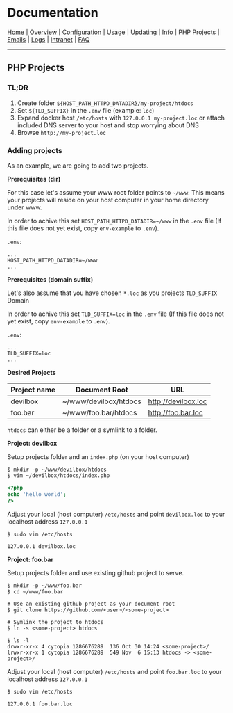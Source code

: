 # Documentation

[Home](https://github.com/cytopia/devilbox) |
[Overview](README.md) |
[Configuration](Configuration.md) |
[Usage](Usage.md) |
[Updating](Updating.md) |
[Info](Info.md) |
PHP Projects |
[Emails](Emails.md) |
[Logs](Logs.md) |
[Intranet](Intranet.md) |
[FAQ](FAQ.md)

----

## PHP Projects


### TL;DR

1. Create folder `${HOST_PATH_HTTPD_DATADIR}/my-project/htdocs`
2. Set `${TLD_SUFFIX}` in the `.env` file (example: `loc`)
2. Expand docker host `/etc/hosts` with `127.0.0.1 my-project.loc` or attach included DNS server to your host and stop worrying about DNS
3. Browse `http://my-project.loc`


### Adding projects

As an example, we are going to add two projects.

**Prerequisites (dir)**

For this case let's assume your www root folder points to `~/www`. This means your projects will reside on your host computer in your home directory under www.

In order to achive this set `HOST_PATH_HTTPD_DATADIR=~/www` in the `.env` file (If this file does not yet exist, copy `env-example` to `.env`).

`.env`:
```
...
HOST_PATH_HTTPD_DATADIR=~/www
...
```

**Prerequisites (domain suffix)**

Let's also assume that you have chosen `*.loc` as you projects `TLD_SUFFIX` Domain

In order to achive this set `TLD_SUFFIX=loc` in the `.env` file (If this file does not yet exist, copy `env-example` to `.env`).

`.env`:
```
...
TLD_SUFFIX=loc
...
```

**Desired Projects**

| Project name | Document Root | URL |
|--------------|---------------|-----|
| devilbox     | ~/www/devilbox/htdocs | http://devilbox.loc |
| foo.bar      | ~/www/foo.bar/htdocs | http://foo.bar.loc |

`htdocs` can either be a folder or a symlink to a folder.

**Project: devilbox**

Setup projects folder and an `index.php` (on your host computer)

```shell
$ mkdir -p ~/www/devilbox/htdocs
$ vim ~/devilbox/htdocs/index.php
```

```php
<?php
echo 'hello world';
?>
```

Adjust your local (host computer) `/etc/hosts` and point `devilbox.loc` to your localhost address `127.0.0.1`

```shell
$ sudo vim /etc/hosts
```
```shell
127.0.0.1 devilbox.loc
```


**Project: foo.bar**

Setup projects folder and use existing github project to serve.

```shell
$ mkdir -p ~/www/foo.bar
$ cd ~/www/foo.bar

# Use an existing github project as your document root
$ git clone https://github.com/<user>/<some-project>

# Symlink the project to htdocs
$ ln -s <some-project> htdocs

$ ls -l
drwxr-xr-x 4 cytopia 1286676289  136 Oct 30 14:24 <some-project>/
lrwxr-xr-x 1 cytopia 1286676289  549 Nov  6 15:13 htdocs -> <some-project>/
```


Adjust your local (host computer) `/etc/hosts` and point `foo.bar.loc` to your localhost address `127.0.0.1`

```shell
$ sudo vim /etc/hosts
```
```shell
127.0.0.1 foo.bar.loc
```


